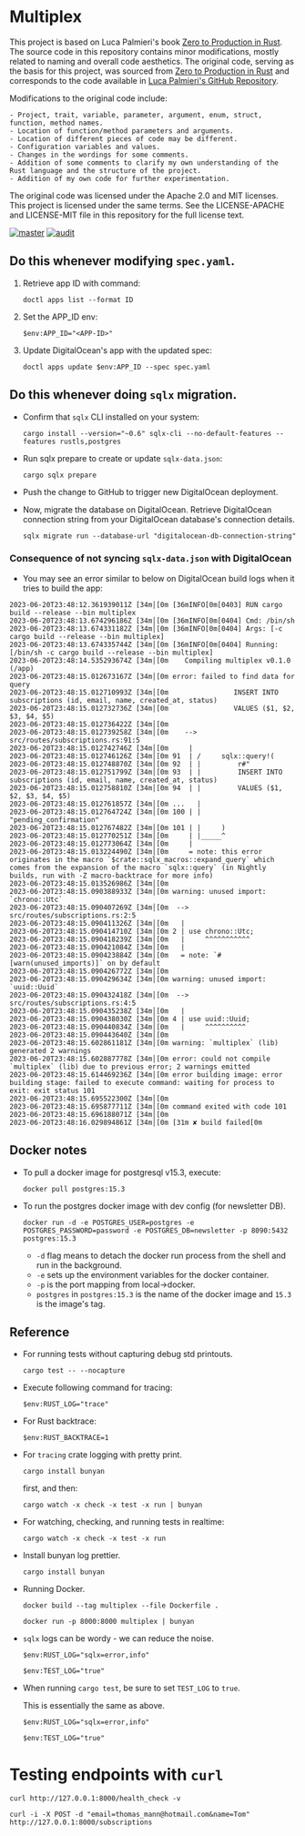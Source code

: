 # Multiplex

This project is based on Luca Palmieri's book [Zero to Production in Rust](https://www.zero2prod.com/). The source code in this repository contains minor modifications, mostly related to naming and overall code aesthetics. The original code, serving as the basis for this project, was sourced from [Zero to Production in Rust](https://www.zero2prod.com/) and corresponds to the code available in [Luca Palmieri's GitHub Repository](https://github.com/LukeMathWalker).

Modifications to the original code include:

    - Project, trait, variable, parameter, argument, enum, struct, function, method names.
    - Location of function/method parameters and arguments.
    - Location of different pieces of code may be different.
    - Configuration variables and values.
    - Changes in the wordings for some comments.
    - Addition of some comments to clarify my own understanding of the Rust language and the structure of the project.
    - Addition of my own code for further experimentation.

The original code was licensed under the Apache 2.0 and MIT licenses. This project is licensed under the same terms. See the LICENSE-APACHE and LICENSE-MIT file in this repository for the full license text.

[![master](https://github.com/jpnws/multiplex/actions/workflows/master.yml/badge.svg)](https://github.com/jpnws/multiplex/actions/workflows/master.yml) [![audit](https://github.com/jpnws/multiplex/actions/workflows/audit.yml/badge.svg)](https://github.com/jpnws/multiplex/actions/workflows/audit.yml)

## Do this whenever modifying `spec.yaml`.

1. Retrieve app ID with command:

    ```
    doctl apps list --format ID
    ```

2. Set the APP_ID env:

    ```
    $env:APP_ID="<APP-ID>"
    ```

3. Update DigitalOcean's app with the updated spec:

    ```
    doctl apps update $env:APP_ID --spec spec.yaml
    ```

## Do this whenever doing `sqlx` migration.

- Confirm that `sqlx` CLI installed on your system:

    ```
    cargo install --version="~0.6" sqlx-cli --no-default-features --features rustls,postgres
    ```

- Run sqlx prepare to create or update `sqlx-data.json`:

    ```
    cargo sqlx prepare
    ```

- Push the change to GitHub to trigger new DigitalOcean deployment.

- Now, migrate the database on DigitalOcean. Retrieve DigitalOcean connection string from your DigitalOcean database's connection details.

    ```
    sqlx migrate run --database-url "digitalocean-db-connection-string"
    ```

### Consequence of not syncing `sqlx-data.json` with DigitalOcean

- You may see an error similar to below on DigitalOcean build logs when it tries to build the app:

```
2023-06-20T23:48:12.361939011Z [34m│[0m [36mINFO[0m[0403] RUN cargo build --release --bin multiplex
2023-06-20T23:48:13.674296186Z [34m│[0m [36mINFO[0m[0404] Cmd: /bin/sh
2023-06-20T23:48:13.674331182Z [34m│[0m [36mINFO[0m[0404] Args: [-c cargo build --release --bin multiplex]
2023-06-20T23:48:13.674335744Z [34m│[0m [36mINFO[0m[0404] Running: [/bin/sh -c cargo build --release --bin multiplex]
2023-06-20T23:48:14.535293674Z [34m│[0m    Compiling multiplex v0.1.0 (/app)
2023-06-20T23:48:15.012673167Z [34m│[0m error: failed to find data for query
2023-06-20T23:48:15.012710993Z [34m│[0m                INSERT INTO subscriptions (id, email, name, created_at, status)
2023-06-20T23:48:15.012732736Z [34m│[0m                VALUES ($1, $2, $3, $4, $5)
2023-06-20T23:48:15.012736422Z [34m│[0m
2023-06-20T23:48:15.012739258Z [34m│[0m    --> src/routes/subscriptions.rs:91:5
2023-06-20T23:48:15.012742746Z [34m│[0m     |
2023-06-20T23:48:15.012746126Z [34m│[0m 91  | /     sqlx::query!(
2023-06-20T23:48:15.012748870Z [34m│[0m 92  | |         r#"
2023-06-20T23:48:15.012751799Z [34m│[0m 93  | |         INSERT INTO subscriptions (id, email, name, created_at, status)
2023-06-20T23:48:15.012758810Z [34m│[0m 94  | |         VALUES ($1, $2, $3, $4, $5)
2023-06-20T23:48:15.012761857Z [34m│[0m ...   |
2023-06-20T23:48:15.012764724Z [34m│[0m 100 | |         "pending_confirmation"
2023-06-20T23:48:15.012767482Z [34m│[0m 101 | |     )
2023-06-20T23:48:15.012770251Z [34m│[0m     | |_____^
2023-06-20T23:48:15.012773064Z [34m│[0m     |
2023-06-20T23:48:15.013224490Z [34m│[0m     = note: this error originates in the macro `$crate::sqlx_macros::expand_query` which comes from the expansion of the macro `sqlx::query` (in Nightly builds, run with -Z macro-backtrace for more info)
2023-06-20T23:48:15.013526986Z [34m│[0m
2023-06-20T23:48:15.090388933Z [34m│[0m warning: unused import: `chrono::Utc`
2023-06-20T23:48:15.090407269Z [34m│[0m  --> src/routes/subscriptions.rs:2:5
2023-06-20T23:48:15.090411326Z [34m│[0m   |
2023-06-20T23:48:15.090414710Z [34m│[0m 2 | use chrono::Utc;
2023-06-20T23:48:15.090418239Z [34m│[0m   |     ^^^^^^^^^^^
2023-06-20T23:48:15.090421084Z [34m│[0m   |
2023-06-20T23:48:15.090423884Z [34m│[0m   = note: `#[warn(unused_imports)]` on by default
2023-06-20T23:48:15.090426772Z [34m│[0m
2023-06-20T23:48:15.090429634Z [34m│[0m warning: unused import: `uuid::Uuid`
2023-06-20T23:48:15.090432418Z [34m│[0m  --> src/routes/subscriptions.rs:4:5
2023-06-20T23:48:15.090435238Z [34m│[0m   |
2023-06-20T23:48:15.090438030Z [34m│[0m 4 | use uuid::Uuid;
2023-06-20T23:48:15.090440834Z [34m│[0m   |     ^^^^^^^^^^
2023-06-20T23:48:15.090443640Z [34m│[0m
2023-06-20T23:48:15.602861181Z [34m│[0m warning: `multiplex` (lib) generated 2 warnings
2023-06-20T23:48:15.602887778Z [34m│[0m error: could not compile `multiplex` (lib) due to previous error; 2 warnings emitted
2023-06-20T23:48:15.614469236Z [34m│[0m error building image: error building stage: failed to execute command: waiting for process to exit: exit status 101
2023-06-20T23:48:15.695522300Z [34m│[0m
2023-06-20T23:48:15.695877711Z [34m│[0m command exited with code 101
2023-06-20T23:48:15.696188071Z [34m│[0m
2023-06-20T23:48:16.029894861Z [34m│[0m [31m ✘ build failed[0m
```

## Docker notes

- To pull a docker image for postgresql v15.3, execute:

    ```
    docker pull postgres:15.3
    ```

- To run the postgres docker image with dev config (for newsletter DB).

    ```
    docker run -d -e POSTGRES_USER=postgres -e POSTGRES_PASSWORD=password -e POSTGRES_DB=newsletter -p 8090:5432 postgres:15.3
    ```

    - `-d` flag means to detach the docker run process from the shell and run in the background.
    - `-e` sets up the environment variables for the docker container.
    - `-p` is the port mapping from local->docker.
    - `postgres` in `postgres:15.3` is the name of the docker image and `15.3` is the image's tag.

## Reference

- For running tests without capturing debug std printouts.

    ```
    cargo test -- --nocapture
    ```

- Execute following command for tracing:

    ```
    $env:RUST_LOG="trace"
    ```

- For Rust backtrace:

    ```
    $env:RUST_BACKTRACE=1
    ```

- For `tracing` crate logging with pretty print.

    ```
    cargo install bunyan
    ```
    first, and then:

    ```
    cargo watch -x check -x test -x run | bunyan
    ```

- For watching, checking, and running tests in realtime:

    ```
    cargo watch -x check -x test -x run
    ```

- Install bunyan log prettier.

    ```
    cargo install bunyan
    ```

- Running Docker.

    ```
    docker build --tag multiplex --file Dockerfile .
    ```

    ```
    docker run -p 8000:8000 multiplex | bunyan
    ```

- `sqlx` logs can be wordy - we can reduce the noise.

    ```
    $env:RUST_LOG="sqlx=error,info"
    ```

    ```
    $env:TEST_LOG="true"
    ```

- When running `cargo test`, be sure to set `TEST_LOG` to `true`.

    This is essentially the same as above.

    ```
    $env:RUST_LOG="sqlx=error,info"
    ```

    ```
    $env:TEST_LOG="true"
    ```

# Testing endpoints with `curl`

```
curl http://127.0.0.1:8000/health_check -v
```

```
curl -i -X POST -d "email=thomas_mann@hotmail.com&name=Tom" http://127.0.0.1:8000/subscriptions
```

